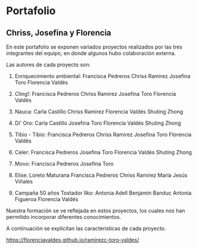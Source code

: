 # Portafolio
## Chriss, Josefina y Florencia

En este portafolio se exponen variados proyectos realizados por las tres integrantes del equipo, en donde algunos hubo colaboración externa.

Las autores de cada proyecto son:
1. Enriquecimiento ambiental:
Francisca Pedreros
Chriss Ramirez
  Josefina Toro
  Florencia Valdés

2. Cling!:
  Francisca Pedreros
  Chriss Ramirez
  Josefina Toro
  Florencia Valdés

3. Nauca:
  Carla Castillo
  Chriss Ramirez
  Florencia Valdés
  Shuting Zhong

4. Di' Oro:
  Carla Castillo
  Josefina Toro
  Florencia Valdés
  Shuting Zhong

5. Tibio - Tibio:
  Francisca Pedreros
  Chriss Ramirez
  Josefina Toro
  Florencia Valdés

6. Celer:
  Francisca Pedreros
  Josefina Toro
  Florencia Valdés
  Shuting Zhong

7. Movo:
  Francisca Pedreros
  Josefina Toro

8. Elise:
  Loreto Maturana
  Francisca Pedreros
  Chriss Ramirez
  María Jesús Viñales

9. Campaña 50 años Tostador Ilko:
  Antonia Adell
  Benjamin Banduc
  Antonia Figueroa
  Florencia Valdés

Nuestra formación se ve reflejada en estos proyectos, los cuales nos han permitido incorporar diferentes conocimientos.

A continuación se explicitan las características de cada proyecto.

https://florenciavaldes.github.io/ramirezc-toro-valdes/
